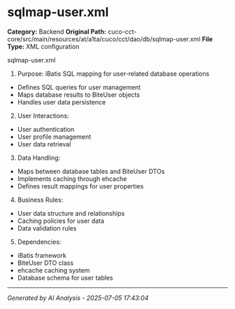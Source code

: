 # sqlmap-user.xml

**Category:** Backend
**Original Path:** cuco-cct-core/src/main/resources/at/a1ta/cuco/cct/dao/db/sqlmap-user.xml
**File Type:** XML configuration

sqlmap-user.xml
1. Purpose: iBatis SQL mapping for user-related database operations
- Defines SQL queries for user management
- Maps database results to BiteUser objects
- Handles user data persistence

2. User Interactions:
- User authentication
- User profile management
- User data retrieval

3. Data Handling:
- Maps between database tables and BiteUser DTOs
- Implements caching through ehcache
- Defines result mappings for user properties

4. Business Rules:
- User data structure and relationships
- Caching policies for user data
- Data validation rules

5. Dependencies:
- iBatis framework
- BiteUser DTO class
- ehcache caching system
- Database schema for user tables

---
*Generated by AI Analysis - 2025-07-05 17:43:04*
